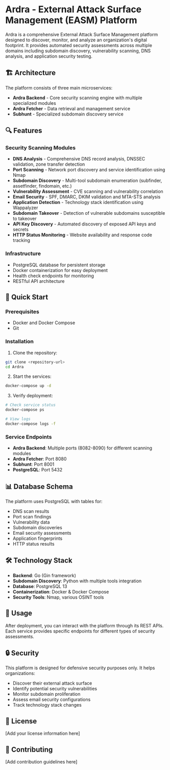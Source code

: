 # Ardra - External Attack Surface Management (EASM) Platform

Ardra is a comprehensive External Attack Surface Management platform designed to discover, monitor, and analyze an organization's digital footprint. It provides automated security assessments across multiple domains including subdomain discovery, vulnerability scanning, DNS analysis, and application security testing.

## 🏗️ Architecture

The platform consists of three main microservices:

- **Ardra Backend** - Core security scanning engine with multiple specialized modules
- **Ardra Fetcher** - Data retrieval and management service  
- **Subhunt** - Specialized subdomain discovery service

## 🔍 Features

### Security Scanning Modules
- **DNS Analysis** - Comprehensive DNS record analysis, DNSSEC validation, zone transfer detection
- **Port Scanning** - Network port discovery and service identification using Nmap
- **Subdomain Discovery** - Multi-tool subdomain enumeration (subfinder, assetfinder, findomain, etc.)
- **Vulnerability Assessment** - CVE scanning and vulnerability correlation
- **Email Security** - SPF, DMARC, DKIM validation and MTA-STS analysis
- **Application Detection** - Technology stack identification using Wappalyzer
- **Subdomain Takeover** - Detection of vulnerable subdomains susceptible to takeover
- **API Key Discovery** - Automated discovery of exposed API keys and secrets
- **HTTP Status Monitoring** - Website availability and response code tracking

### Infrastructure
- PostgreSQL database for persistent storage
- Docker containerization for easy deployment
- Health check endpoints for monitoring
- RESTful API architecture

## 🚀 Quick Start

### Prerequisites
- Docker and Docker Compose
- Git

### Installation

1. Clone the repository:
```bash
git clone <repository-url>
cd Ardra
```

2. Start the services:
```bash
docker-compose up -d
```

3. Verify deployment:
```bash
# Check service status
docker-compose ps

# View logs
docker-compose logs -f
```

### Service Endpoints

- **Ardra Backend**: Multiple ports (8082-8090) for different scanning modules
- **Ardra Fetcher**: Port 8080
- **Subhunt**: Port 8001
- **PostgreSQL**: Port 5432

## 📊 Database Schema

The platform uses PostgreSQL with tables for:
- DNS scan results
- Port scan findings
- Vulnerability data
- Subdomain discoveries
- Email security assessments
- Application fingerprints
- HTTP status results

## 🛠️ Technology Stack

- **Backend**: Go (Gin framework)
- **Subdomain Discovery**: Python with multiple tools integration
- **Database**: PostgreSQL 13
- **Containerization**: Docker & Docker Compose
- **Security Tools**: Nmap, various OSINT tools

## 📝 Usage

After deployment, you can interact with the platform through its REST APIs. Each service provides specific endpoints for different types of security assessments.

## 🔒 Security

This platform is designed for defensive security purposes only. It helps organizations:
- Discover their external attack surface
- Identify potential security vulnerabilities
- Monitor subdomain proliferation
- Assess email security configurations
- Track technology stack changes

## 📄 License

[Add your license information here]

## 🤝 Contributing

[Add contribution guidelines here]